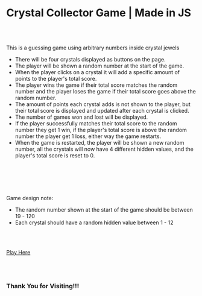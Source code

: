 # Crystal Collector Game | Made in JS
<br />
<br />

This is a guessing game using arbitrary numbers inside crystal jewels 
- There will be four crystals displayed as buttons on the page. 
- The player will be shown a random number at the start of the game.
- When the player clicks on a crystal it will add a specific amount of points to the player's total score.
- The player wins the game if their total score matches the random number and the player loses the game if their total score goes above the random number.
- The amount of points each crystal adds is not shown to the player, but their total score is displayed and updated after each crystal is clicked.
- The number of games won and lost will be displayed.
- If the player successfully matches their total score to the random number they get 1 win, if the player's total score is above the random number the player get 1 loss, either way the game restarts.
- When the game is restarted, the player will be shown a new random number, all the crystals will now have 4 different hidden values, and the player's total score is reset to 0.

<br />
<br />
<br />
<br />

Game design note:
- The random number shown at the start of the game should be between 19 - 120
- Each crystal should have a random hidden value between 1 - 12

<br />
<br />

[Play Here](https://mylesvallen.github.io/Crystal-Collector-Game/) 

<br />
<br />

### Thank You for Visiting!!!
